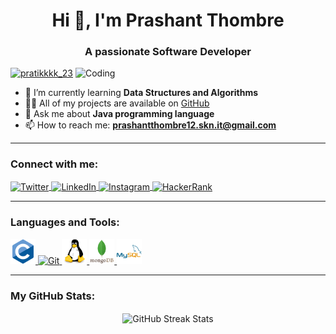 <h1 align="center">Hi 👋, I'm Prashant Thombre</h1>
<h3 align="center">A passionate Software Developer </h3>

<img align="right" alt="Coding" width="400" src="https://cdn.dribbble.com/users/1162077/screenshots/3848914/programmer.gif">

<p align="left">
  <a href="https://x.com/Prashan24013138?t=TfzqamfduMoPpyht87yCbQ&s=09" target="blank">
    <img src="https://img.shields.io/twitter/follow/pratikkkk_23?logo=twitter&style=for-the-badge" alt="pratikkkk_23" />
  </a>
</p>

- 🌱 I’m currently learning **Data Structures and Algorithms**
- 👨‍💻 All of my projects are available on [GitHub](https://github.com/PrashantThombre-12)
- 💬 Ask me about **Java programming language**
- 📫 How to reach me: **prashantthombre12.skn.it@gmail.com**

---

<h3 align="left">Connect with me:</h3>
<p align="left">
  <a href="https://x.com/Prashan24013138?t=TfzqamfduMoPpyht87yCbQ&s=09" target="blank">
    <img align="center" src="https://raw.githubusercontent.com/rahuldkjain/github-profile-readme-generator/master/src/images/icons/Social/twitter.svg" alt="Twitter" height="30" width="40" />
  </a>
  <a href="www.linkedin.com/in/
prashant-thombre-61038b237
" target="blank">
    <img align="center" src="https://raw.githubusercontent.com/rahuldkjain/github-profile-readme-generator/master/src/images/icons/Social/linked-in-alt.svg" alt="LinkedIn" height="30" width="40" />
  </a>
  <a href="https://www.instagram.com/_pashya_1507/profilecard/?igsh=MTY4cnExcXFveXRreA==" target="blank">
    <img align="center" src="https://raw.githubusercontent.com/rahuldkjain/github-profile-readme-generator/master/src/images/icons/Social/instagram.svg" alt="Instagram" height="30" width="40" />
  </a>
  <a href="https://www.hackerrank.com/profile/thombreprashant1 target="blank">
    <img align="center" src="https://raw.githubusercontent.com/rahuldkjain/github-profile-readme-generator/master/src/images/icons/Social/hackerrank.svg" alt="HackerRank" height="30" width="40" />
  </a>
</p>

---

<h3 align="left">Languages and Tools:</h3>
<p align="left">
  <a href="https://www.cprogramming.com/" target="_blank" rel="noreferrer">
    <img src="https://raw.githubusercontent.com/devicons/devicon/master/icons/c/c-original.svg" alt="C" width="40" height="40" />
  </a>
  <a href="https://git-scm.com/" target="_blank" rel="noreferrer">
    <img src="https://www.vectorlogo.zone/logos/git-scm/git-scm-icon.svg" alt="Git" width="40" height="40" />
  </a>
  <a href="https://www.linux.org/" target="_blank" rel="noreferrer">
    <img src="https://raw.githubusercontent.com/devicons/devicon/master/icons/linux/linux-original.svg" alt="Linux" width="40" height="40" />
  </a>
  <a href="https://www.mongodb.com/" target="_blank" rel="noreferrer">
    <img src="https://raw.githubusercontent.com/devicons/devicon/master/icons/mongodb/mongodb-original-wordmark.svg" alt="MongoDB" width="40" height="40" />
  </a>
  <a href="https://www.mysql.com/" target="_blank" rel="noreferrer">
    <img src="https://raw.githubusercontent.com/devicons/devicon/master/icons/mysql/mysql-original-wordmark.svg" alt="MySQL" width="40" height="40" />
  </a>
</p>

---

<h3 align="left">My GitHub Stats:</h3>
<p align="center">
  <img align="center" src="https://github-readme-streak-stats.herokuapp.com/?user=PrashantThombre-12&theme=radical" alt="GitHub Streak Stats" />
</p>

